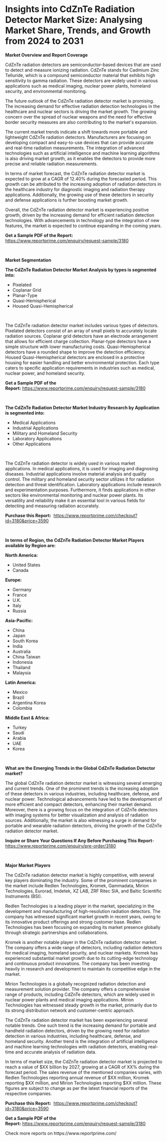 <p><h1>Insights into CdZnTe Radiation Detector Market Size: Analysing Market Share, Trends, and Growth from 2024 to 2031</h1></p><p><strong>Market Overview and Report Coverage</strong></p>
<p><p>CdZnTe radiation detectors are semiconductor-based devices that are used to detect and measure ionizing radiation. CdZnTe stands for Cadmium Zinc Telluride, which is a compound semiconductor material that exhibits high sensitivity to gamma radiation. These detectors are widely used in various applications such as medical imaging, nuclear power plants, homeland security, and environmental monitoring.</p><p>The future outlook of the CdZnTe radiation detector market is promising. The increasing demand for effective radiation detection technologies in the healthcare and nuclear sectors is driving the market growth. The growing concern over the spread of nuclear weapons and the need for effective border security measures are also contributing to the market's expansion.</p><p>The current market trends indicate a shift towards more portable and lightweight CdZnTe radiation detectors. Manufacturers are focusing on developing compact and easy-to-use devices that can provide accurate and real-time radiation measurements. The integration of advanced technologies such as artificial intelligence and machine learning algorithms is also driving market growth, as it enables the detectors to provide more precise and reliable radiation measurements.</p><p>In terms of market forecast, the CdZnTe radiation detector market is expected to grow at a CAGR of 12.40% during the forecasted period. This growth can be attributed to the increasing adoption of radiation detectors in the healthcare industry for diagnostic imaging and radiation therapy applications. Additionally, the growing use of these detectors in security and defense applications is further boosting market growth.</p><p>Overall, the CdZnTe radiation detector market is experiencing positive growth, driven by the increasing demand for efficient radiation detection technologies. With advancements in technology and the integration of new features, the market is expected to continue expanding in the coming years.</p></p>
<p><strong>Get a Sample PDF of the Report:</strong> <a href="https://www.reportprime.com/enquiry/request-sample/3180">https://www.reportprime.com/enquiry/request-sample/3180</a></p>
<p>&nbsp;</p>
<p><strong>Market Segmentation</strong></p>
<p><strong>The CdZnTe Radiation Detector Market Analysis by types is segmented into:</strong></p>
<p><ul><li>Pixelated</li><li>Coplanar Grid</li><li>Planar-Type</li><li>Quasi-Hemispherical</li><li>Housed Quasi-Hemispherical</li></ul></p>
<p>&nbsp;</p>
<p><p>The CdZnTe radiation detector market includes various types of detectors. Pixelated detectors consist of an array of small pixels to accurately locate radiation sources. Coplanar grid detectors have an electrode arrangement that allows for efficient charge collection. Planar-type detectors have a simple structure with lower manufacturing costs. Quasi-Hemispherical detectors have a rounded shape to improve the detection efficiency. Housed Quasi-Hemispherical detectors are enclosed in a protective housing for easier handling and better environmental protection. Each type caters to specific application requirements in industries such as medical, nuclear power, and homeland security.</p></p>
<p><strong>Get a Sample PDF of the Report:</strong>&nbsp;<a href="https://www.reportprime.com/enquiry/request-sample/3180">https://www.reportprime.com/enquiry/request-sample/3180</a></p>
<p>&nbsp;</p>
<p><strong>The CdZnTe Radiation Detector Market Industry Research by Application is segmented into:</strong></p>
<p><ul><li>Medical Applications</li><li>Industrial Applications</li><li>Military and Homeland Security</li><li>Laboratory Applications</li><li>Other Applications</li></ul></p>
<p>&nbsp;</p>
<p><p>The CdZnTe radiation detector is widely used in various market applications. In medical applications, it is used for imaging and diagnosing diseases. Industrial applications involve material analysis and quality control. The military and homeland security sector utilizes it for radiation detection and threat identification. Laboratory applications include research and experimentation purposes. Furthermore, it finds applications in other sectors like environmental monitoring and nuclear power plants. Its versatility and reliability make it an essential tool in various fields for detecting and measuring radiation accurately.</p></p>
<p><strong>Purchase this Report:</strong>&nbsp; <a href="https://www.reportprime.com/checkout?id=3180&price=3590">https://www.reportprime.com/checkout?id=3180&price=3590</a></p>
<p>&nbsp;</p>
<p><strong>In terms of Region, the CdZnTe Radiation Detector Market Players available by Region are:</strong></p>
<p>
    <p> <strong> North America: </strong>
        <ul>
            <li>United States</li>
            <li>Canada</li>
        </ul>
        </p> 
    <p> <strong> Europe: </strong>
        <ul>
            <li>Germany</li>
            <li>France</li>
            <li>U.K.</li>
            <li>Italy</li>
            <li>Russia</li>
        </ul>
        </p> 
    <p> <strong> Asia-Pacific: </strong>
        <ul>
            <li>China</li>
            <li>Japan</li>
            <li>South Korea</li>
            <li>India</li>
            <li>Australia</li>
            <li>China Taiwan</li>
            <li>Indonesia</li>
            <li>Thailand</li>
            <li>Malaysia</li>
        </ul>
        </p> 
    <p> <strong> Latin America: </strong>
        <ul>
            <li>Mexico</li>
            <li>Brazil</li>
            <li>Argentina Korea</li>
            <li>Colombia</li>
        </ul>
        </p> 
    <p> <strong> Middle East & Africa: </strong>
        <ul>
            <li>Turkey</li>
            <li>Saudi</li>
            <li>Arabia</li>
            <li>UAE</li>
            <li>Korea</li>
        </ul>
    </p>
    </p>
<p>&nbsp;</p>
<p><strong>What are the Emerging Trends in the Global CdZnTe Radiation Detector market?</strong></p>
<p><p>The global CdZnTe radiation detector market is witnessing several emerging and current trends. One of the prominent trends is the increasing adoption of these detectors in various industries, including healthcare, defense, and nuclear power. Technological advancements have led to the development of more efficient and compact detectors, enhancing their market demand. Moreover, there is a growing focus on the integration of CdZnTe detectors with imaging systems for better visualization and analysis of radiation sources. Additionally, the market is also witnessing a surge in demand for portable and wearable radiation detectors, driving the growth of the CdZnTe radiation detector market.</p></p>
<p><strong>Inquire or Share Your Questions If Any Before Purchasing This Report</strong>- <a href="https://www.reportprime.com/enquiry/pre-order/3180">https://www.reportprime.com/enquiry/pre-order/3180</a></p>
<p>&nbsp;</p>
<p><strong>Major Market Players</strong></p>
<p><p>The CdZnTe radiation detector market is highly competitive, with several key players dominating the industry. Some of the prominent companies in the market include Redlen Technologies, Kromek, Gammadata, Mirion Technologies, Eurorad, Imdetek, XZ LAB, ZRF Ritec SIA, and Baltic Scientific Instruments (BSI). </p><p>Redlen Technologies is a leading player in the market, specializing in the development and manufacturing of high-resolution radiation detectors. The company has witnessed significant market growth in recent years, owing to its innovative product offerings and strong customer base. Redlen Technologies has been focusing on expanding its market presence globally through strategic partnerships and collaborations.</p><p>Kromek is another notable player in the CdZnTe radiation detector market. The company offers a wide range of detectors, including radiation detectors for medical imaging, homeland security, and nuclear markets. Kromek has experienced substantial market growth due to its cutting-edge technology and continuous product innovations. The company has been investing heavily in research and development to maintain its competitive edge in the market.</p><p>Mirion Technologies is a globally recognized radiation detection and measurement solution provider. The company offers a comprehensive range of products, including CdZnTe detectors, which are widely used in nuclear power plants and medical imaging applications. Mirion Technologies has witnessed steady growth in the market, primarily due to its strong distribution network and customer-centric approach.</p><p>The CdZnTe radiation detector market has been experiencing several notable trends. One such trend is the increasing demand for portable and handheld radiation detectors, driven by the growing need for radiation detection in various industries, including healthcare, defense, and homeland security. Another trend is the integration of artificial intelligence and machine learning technologies with radiation detectors, enabling real-time and accurate analysis of radiation data.</p><p>In terms of market size, the CdZnTe radiation detector market is projected to reach a value of $XX billion by 2027, growing at a CAGR of XX% during the forecast period. The sales revenue of the mentioned companies varies, with Redlen Technologies reporting annual revenue of $XX million, Kromek reporting $XX million, and Mirion Technologies reporting $XX million. These figures are subject to change as per the latest financial reports of the respective companies.</p></p>
<p><strong>Purchase this Report:</strong>&nbsp;&nbsp;<a href="https://www.reportprime.com/checkout?id=3180&price=3590">https://www.reportprime.com/checkout?id=3180&price=3590</a></p>
<p></p>
<p><strong>Get a Sample PDF of the Report:</strong>&nbsp;<a href="https://www.reportprime.com/enquiry/request-sample/3180">https://www.reportprime.com/enquiry/request-sample/3180</a></p>
<p>Check more reports on https://www.reportprime.com/</p>